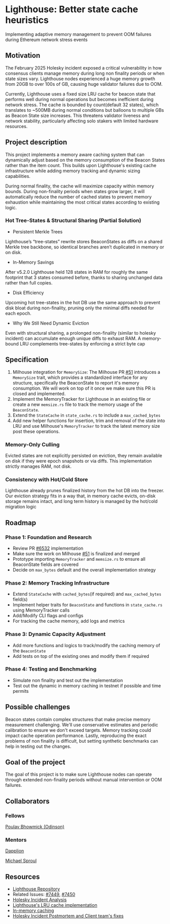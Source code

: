 # Lighthouse: Better state cache heuristics

Implementing adaptive memory management to prevent OOM failures during Ethereum network stress events

## Motivation

The February 2025 Holesky incident exposed a critical vulnerability in how consensus clients manage memory during long non finality periods or when state sizes vary. Lighthouse nodes experienced a huge memory growth from 20GB to over 100s of GB, causing huge validator failures due to OOM.

Currently, Lighthouse uses a fixed size LRU cache for beacon state that performs well during normal operations but becomes inefficient during network stress. The cache is bounded by count(default 32 states), which translates to ~500MB during normal conditions but balloons to multiple GBs as Beacon State size increases. This threatens validator liveness and network stability, particularly affecting solo stakers with limited hardware resources.


## Project description

This project implements a memory aware caching system that can dynamically adjust based on the memory consumption of the Beacon States rather than the item count. This builds upon Lighthouse's existing cache infrastructure while adding memory tracking and dynamic sizing capabilities.

During normal finality, the cache will maximize capacity within memory bounds. During non-finality periods when states grow larger, it will automatically reduce the number of cached states to prevent memory exhaustion while maintaining the most critical states according to existing logic.

### Hot Tree-States & Structural Sharing (Partial Solution)
- Persistent Merkle Trees
  
Lighthouse’s “tree-states” rewrite stores BeaconStates as diffs on a shared Merkle tree backbone, so identical branches aren’t duplicated in memory or on disk.

- In-Memory Savings
  
After v5.2.0 Lighthouse held 128 states in RAM for roughly the same footprint that 3 states consumed before, thanks to sharing unchanged data rather than full copies.

- Disk Efficiency
  
Upcoming hot tree-states in the hot DB use the same approach to prevent disk bloat during non-finality, pruning only the minimal diffs needed for each epoch.

- Why We Still Need Dynamic Eviction
  
Even with structural sharing, a prolonged non-finality (similar to holesky incident) can accumulate enough unique diffs to exhaust RAM. A memory-bound LRU complements tree-states by enforcing a strict byte cap

## Specification

1. Milhouse integration for `MemorySize`: The Milhouse PR [#51](https://github.com/sigp/milhouse/pull/51) introduces a `MemorySize` trait, which provides a standardized interface for any structure, specifically the BeaconState to report it's memory consumption. We will work on top of it once we make sure this PR is closed and implemented.
2. Implement the MemoryTracker for Lighthouse in an existing file or create a new `memsize.rs` file to track the memory usage of the `BeaconState`.
3. Extend the `StateCache` in `state_cache.rs` to include a `max_cached_bytes`
4. Add new helper functions for insertion, trim and removal of the state into LRU and use Milhouse's `MemoryTracker` to track the latest memory size post these operations.
### Memory-Only Culling
Evicted states are not explicitly persisted on eviction, they remain available on disk if they were epoch snapshots or via diffs. This implementation strictly manages RAM, not disk.
### Consistency with Hot/Cold Store
Lighthouse already prunes finalized history from the hot DB into the freezer. Our eviction strategy fits in a way that, in memory cache evicts, on-disk storage remains intact, and long term history is managed by the hot/cold migration logic

## Roadmap

### Phase 1: Foundation and Research
- Review PR [#6532](https://github.com/sigp/lighthouse/pull/6532) implementation
- Make sure the work on Milhouse [#51](https://github.com/sigp/milhouse/pull/51) is finalized and merged
- Prototype importing `MemoryTracker` and `memsize.rs` to ensure all BeaconState fields are covered
- Decide on `max_bytes` default and the overall implementation strategy

### Phase 2: Memory Tracking Infrastructure
- Extend `StateCache`  with `cached_bytes`(if required) and `max_cached_bytes` field(s)
- Implement helper traits for `BeaconState` and functions in `state_cache.rs` using MemoryTracker calls
- Add/Modify CLI flags and configs
- For tracking the cache memory, add logs and metrics

### Phase 3: Dynamic Capacity Adjustment
- Add more functions and logics to track/modify the caching memory of the `BeaconState`
- Add tests on top of the existing ones and modify them if required

### Phase 4: Testing and Benchmarking
- Simulate non finality and test out the implementation
- Test out the dynamic in memory caching in testnet if possible and time permits

## Possible challenges

Beacon states contain complex structures that make precise memory measurement challenging. We'll use conservative estimates and periodic calibration to ensure we don't exceed targets. Memory tracking could impact cache operation performance. Lastly, reproducing the exact problems of non finality is difficult, but setting synthetic benchmarks can help in testing out the changes.


## Goal of the project

The goal of this project is to make sure Lighthouse nodes can operate through extended non-finality periods without manual intervention or OOM failures.


## Collaborators

### Fellows 

[Poulav Bhowmick (Odinson)](https://github.com/PoulavBhowmick03)

### Mentors

[Dapplion](https://github.com/dapplion)

[Michael Sproul](https://github.com/michaelsproul)

## Resources

- [Lighthouse Repository](https://github.com/sigp/lighthouse)
- Related Issues: [#7449](https://github.com/sigp/lighthouse/issues/7449), [#7450](https://github.com/sigp/lighthouse/issues/7450)
- [Holesky Incident Analysis](https://blog.sigmaprime.io/pectra-holesky-incident.html)
- [Lighthouse's LRU cache implementation](https://github.com/sigp/lighthouse/tree/unstable/common/lru_cache)
- [In-memory caching](https://www.gridgain.com/resources/glossary/in-memory-computing-platform/in-memory-cache#:~:text=An%20in%2Dmemory%20cache%20removes,and%20improves%20online%20application%20performance)
- [Holesky Incident Postmortem and Client team's fixes](https://github.com/ethereum/pm/blob/master/Pectra/holesky-postmortem.md)
